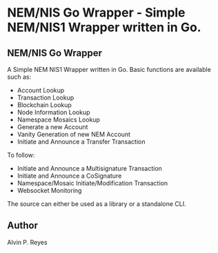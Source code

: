 # NEM/NIS Go Wrapper - Simple NEM/NIS1 Wrapper written in Go.

## NEM/NIS Go Wrapper

A Simple NEM NIS1 Wrapper written in Go. Basic functions are available such as:

+ Account Lookup
+ Transaction Lookup
+ Blockchain Lookup
+ Node Information Lookup
+ Namespace Mosaics Lookup
+ Generate a new Account 
+ Vanity Generation of new NEM Account
+ Initiate and Announce a Transfer Transaction

To follow:
+ Initiate and Announce a Multisignature Transaction
+ Initiate and Announce a CoSignature
+ Namespace/Mosaic Initiate/Modification Transaction
+ Websocket Monitoring

The source can either be used as a library or a standalone CLI.

## Author
Alvin P. Reyes
